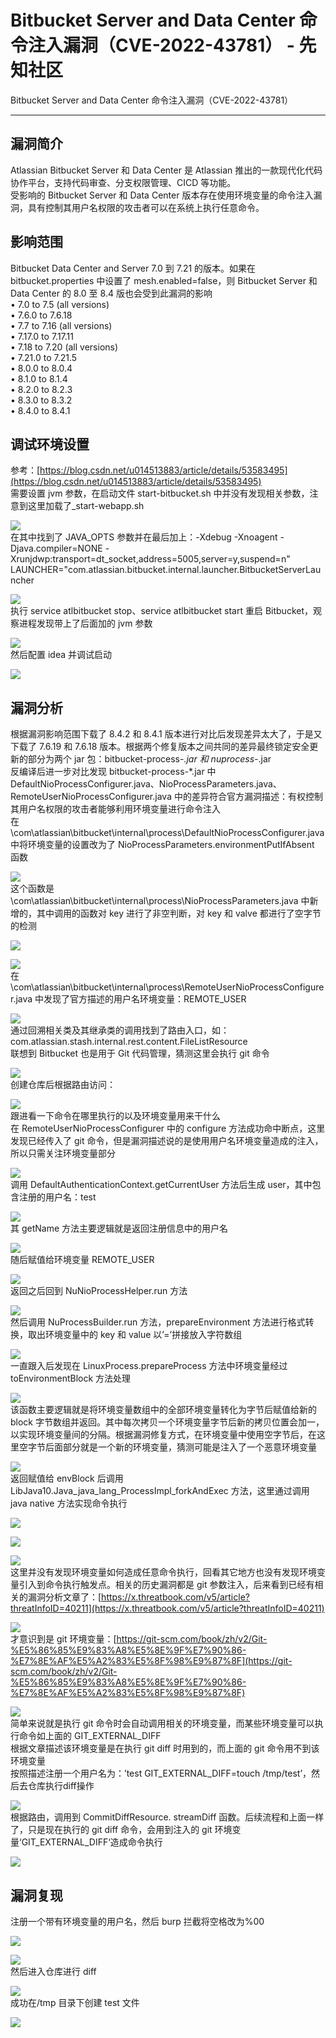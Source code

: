 

# Bitbucket Server and Data Center 命令注入漏洞（CVE-2022-43781） - 先知社区

Bitbucket Server and Data Center 命令注入漏洞（CVE-2022-43781）

- - -

## 漏洞简介

Atlassian Bitbucket Server 和 Data Center 是 Atlassian 推出的一款现代化代码协作平台，支持代码审查、分支权限管理、CICD 等功能。  
受影响的 Bitbucket Server 和 Data Center 版本存在使用环境变量的命令注入漏洞，具有控制其用户名权限的攻击者可以在系统上执行任意命令。

## 影响范围

Bitbucket Data Center and Server 7.0 到 7.21 的版本。如果在 bitbucket.properties 中设置了 mesh.enabled=false，则 Bitbucket Server 和 Data Center 的 8.0 至 8.4 版也会受到此漏洞的影响  
• 7.0 to 7.5 (all versions)  
• 7.6.0 to 7.6.18  
• 7.7 to 7.16 (all versions)  
• 7.17.0 to 7.17.11  
• 7.18 to 7.20 (all versions)  
• 7.21.0 to 7.21.5  
• 8.0.0 to 8.0.4  
• 8.1.0 to 8.1.4  
• 8.2.0 to 8.2.3  
• 8.3.0 to 8.3.2  
• 8.4.0 to 8.4.1

## 调试环境设置

参考：[https://blog.csdn.net/u014513883/article/details/53583495](https://blog.csdn.net/u014513883/article/details/53583495)  
需要设置 jvm 参数，在启动文件 start-bitbucket.sh 中并没有发现相关参数，注意到这里加载了\_start-webapp.sh

[![](assets/1700201660-46653bb1704a3faca73eac01c16e5c1e.png)](https://xzfile.aliyuncs.com/media/upload/picture/20221129141353-ff823f92-6fac-1.png)  
在其中找到了 JAVA\_OPTS 参数并在最后加上：-Xdebug -Xnoagent -Djava.compiler=NONE -Xrunjdwp:transport=dt\_socket,address=5005,server=y,suspend=n"  
LAUNCHER="com.atlassian.bitbucket.internal.launcher.BitbucketServerLauncher

[![](assets/1700201660-e0b2ace94517bf86776b52af4f35f2ad.png)](https://xzfile.aliyuncs.com/media/upload/picture/20221129141409-09447130-6fad-1.png)  
执行 service atlbitbucket stop、service atlbitbucket start 重启 Bitbucket，观察进程发现带上了后面加的 jvm 参数

[![](assets/1700201660-c5cb04f701e5f3e896cfb123462fc25f.png)](https://xzfile.aliyuncs.com/media/upload/picture/20221129141427-141e6598-6fad-1.png)  
然后配置 idea 并调试启动

[![](assets/1700201660-830f2ba8685e343f6822bf1372d8d6c3.png)](https://xzfile.aliyuncs.com/media/upload/picture/20221129141440-1b90809a-6fad-1.png)

## 漏洞分析

根据漏洞影响范围下载了 8.4.2 和 8.4.1 版本进行对比后发现差异太大了，于是又下载了 7.6.19 和 7.6.18 版本。根据两个修复版本之间共同的差异最终锁定安全更新的部分为两个 jar 包：bitbucket-process-*.jar 和 nuprocess-*.jar  
反编译后进一步对比发现 bitbucket-process-\*.jar 中 DefaultNioProcessConfigurer.java、NioProcessParameters.java、RemoteUserNioProcessConfigurer.java 中的差异符合官方漏洞描述：有权控制其用户名权限的攻击者能够利用环境变量进行命令注入  
在\\com\\atlassian\\bitbucket\\internal\\process\\DefaultNioProcessConfigurer.java 中将环境变量的设置改为了 NioProcessParameters.environmentPutIfAbsent 函数

[![](assets/1700201660-5b5a5d36f64cb7b55cb9ff89a2557513.png)](https://xzfile.aliyuncs.com/media/upload/picture/20221129141459-26e127c4-6fad-1.png)  
这个函数是\\com\\atlassian\\bitbucket\\internal\\process\\NioProcessParameters.java 中新增的，其中调用的函数对 key 进行了非空判断，对 key 和 valve 都进行了空字节的检测

[![](assets/1700201660-3a3fa9bb4645a2d993b39ac79d7525fc.png)](https://xzfile.aliyuncs.com/media/upload/picture/20221129141517-31b1b290-6fad-1.png)

[![](assets/1700201660-e4627a9a1c29bb1a91020ee2df28c7e7.png)](https://xzfile.aliyuncs.com/media/upload/picture/20221129141523-354d9108-6fad-1.png)  
在\\com\\atlassian\\bitbucket\\internal\\process\\RemoteUserNioProcessConfigurer.java 中发现了官方描述的用户名环境变量：REMOTE\_USER

[![](assets/1700201660-abce2a361a629a5c8af4680d0e1cb0f7.png)](https://xzfile.aliyuncs.com/media/upload/picture/20221129141538-3e1e6e2e-6fad-1.png)  
通过回溯相关类及其继承类的调用找到了路由入口，如：com.atlassian.stash.internal.rest.content.FileListResource  
联想到 Bitbucket 也是用于 Git 代码管理，猜测这里会执行 git 命令

[![](assets/1700201660-d66a71583e332fe44e0143f9c3f7b5b2.png)](https://xzfile.aliyuncs.com/media/upload/picture/20221129141551-45ea60e0-6fad-1.png)  
创建仓库后根据路由访问：

[![](assets/1700201660-7bf0a914b9a7aa81c15f2fb868c06f46.png)](https://xzfile.aliyuncs.com/media/upload/picture/20221129141604-4e1cd95a-6fad-1.png)  
跟进看一下命令在哪里执行的以及环境变量用来干什么  
在 RemoteUserNioProcessConfigurer 中的 configure 方法成功命中断点，这里发现已经传入了 git 命令，但是漏洞描述说的是使用用户名环境变量造成的注入，所以只需关注环境变量部分

[![](assets/1700201660-ce41913647be6dc55b5962e3bc515915.png)](https://xzfile.aliyuncs.com/media/upload/picture/20221129141616-552d64c6-6fad-1.png)  
调用 DefaultAuthenticationContext.getCurrentUser 方法后生成 user，其中包含注册的用户名：test

[![](assets/1700201660-09e12f42def138841de6e3a96c079029.png)](https://xzfile.aliyuncs.com/media/upload/picture/20221129141630-5d8bf790-6fad-1.png)  
其 getName 方法主要逻辑就是返回注册信息中的用户名

[![](assets/1700201660-0f15bc158ac65ec97404711bc02d50c0.png)](https://xzfile.aliyuncs.com/media/upload/picture/20221129141643-64d85ee4-6fad-1.png)  
随后赋值给环境变量 REMOTE\_USER

[![](assets/1700201660-ccabe29676cf32d4305b378814b103d6.png)](https://xzfile.aliyuncs.com/media/upload/picture/20221129141655-6c821496-6fad-1.png)  
返回之后回到 NuNioProcessHelper.run 方法

[![](assets/1700201660-89ba7b86d700388ddd9e88e9bb530fed.png)](https://xzfile.aliyuncs.com/media/upload/picture/20221129141709-74aae4e0-6fad-1.png)  
然后调用 NuProcessBuilder.run 方法，prepareEnvironment 方法进行格式转换，取出环境变量中的 key 和 value 以’=’拼接放入字符数组

[![](assets/1700201660-f99edece7bbf5bb41ae42bcf7b797365.png)](https://xzfile.aliyuncs.com/media/upload/picture/20221129141722-7c7bb140-6fad-1.png)  
一直跟入后发现在 LinuxProcess.prepareProcess 方法中环境变量经过 toEnvironmentBlock 方法处理

[![](assets/1700201660-66688ee7d5c3e36d7f69e9e7d83b9d76.png)](https://xzfile.aliyuncs.com/media/upload/picture/20221129141734-83c525ee-6fad-1.png)  
该函数主要逻辑就是将环境变量数组中的全部环境变量转化为字节后赋值给新的 block 字节数组并返回。其中每次拷贝一个环境变量字节后新的拷贝位置会加一，以实现环境变量间的分隔。根据漏洞修复方式，在环境变量中使用空字节后，在这里空字节后面部分就是一个新的环境变量，猜测可能是注入了一个恶意环境变量

[![](assets/1700201660-7c74fbb6a80f912e5e1a770404a7d7a6.png)](https://xzfile.aliyuncs.com/media/upload/picture/20221129141749-8c72ea50-6fad-1.png)  
返回赋值给 envBlock 后调用 LibJava10.Java\_java\_lang\_ProcessImpl\_forkAndExec 方法，这里通过调用 java native 方法实现命令执行

[![](assets/1700201660-d0c97f12202576adceb0be49173041ac.png)](https://xzfile.aliyuncs.com/media/upload/picture/20221129141801-9382b3ca-6fad-1.png)

[![](assets/1700201660-6dd5ab34cc4df640b54c6caed90386ba.png)](https://xzfile.aliyuncs.com/media/upload/picture/20221129141806-96cc5b44-6fad-1.png)

[![](assets/1700201660-a7ca9a2ff05172618c48eaa2430c1c4d.png)](https://xzfile.aliyuncs.com/media/upload/picture/20221129141811-9987940c-6fad-1.png)  
这里并没有发现环境变量如何造成任意命令执行，回看其它地方也没有发现环境变量引入到命令执行触发点。相关的历史漏洞都是 git 参数注入，后来看到已经有相关的漏洞分析文章了：[https://x.threatbook.com/v5/article?threatInfoID=40211](https://x.threatbook.com/v5/article?threatInfoID=40211)

[![](assets/1700201660-4d1d8b487db0de841cce7c2a2596088f.png)](https://xzfile.aliyuncs.com/media/upload/picture/20221129141830-a527da06-6fad-1.png)  
才意识到是 git 环境变量：[https://git-scm.com/book/zh/v2/Git-%E5%86%85%E9%83%A8%E5%8E%9F%E7%90%86-%E7%8E%AF%E5%A2%83%E5%8F%98%E9%87%8F](https://git-scm.com/book/zh/v2/Git-%E5%86%85%E9%83%A8%E5%8E%9F%E7%90%86-%E7%8E%AF%E5%A2%83%E5%8F%98%E9%87%8F)

[![](assets/1700201660-680205cf6fb4acadac15cc4e309bcdb0.png)](https://xzfile.aliyuncs.com/media/upload/picture/20221129141844-ad3f4440-6fad-1.png)  
简单来说就是执行 git 命令时会自动调用相关的环境变量，而某些环境变量可以执行命令如上面的 GIT\_EXTERNAL\_DIFF  
根据文章描述该环境变量是在执行 git diff 时用到的，而上面的 git 命令用不到该环境变量  
按照描述注册一个用户名为：’test GIT\_EXTERNAL\_DIFF=touch /tmp/test’，然后去仓库执行diff操作

[![](assets/1700201660-e57e58de701371c5cddf2258316d5b48.png)](https://xzfile.aliyuncs.com/media/upload/picture/20221129141857-b540ebd0-6fad-1.png)  
根据路由，调用到 CommitDiffResource. streamDiff 函数。后续流程和上面一样了，只是现在执行的 git diff 命令，会用到注入的 git 环境变量‘GIT\_EXTERNAL\_DIFF‘造成命令执行

[![](assets/1700201660-04da6bd042e6b3b6c86fa32465becde0.png)](https://xzfile.aliyuncs.com/media/upload/picture/20221129141910-bc7e1896-6fad-1.png)

## 漏洞复现

注册一个带有环境变量的用户名，然后 burp 拦截将空格改为%00

[![](assets/1700201660-989b65f865db6a6bb8ef53d923e8c795.png)](https://xzfile.aliyuncs.com/media/upload/picture/20221129141940-ceea8c9e-6fad-1.png)

[![](assets/1700201660-5a0ca3aa7f6f63817590b782e3d00847.png)](https://xzfile.aliyuncs.com/media/upload/picture/20221129141947-d29be52c-6fad-1.png)  
然后进入仓库进行 diff

[![](assets/1700201660-f6938f8987b245d26da6d562ebf9438e.png)](https://xzfile.aliyuncs.com/media/upload/picture/20221129142003-dc8967da-6fad-1.png)  
成功在/tmp 目录下创建 test 文件

[![](assets/1700201660-edf8126fde182f600164ab3c84bfd0e3.png)](https://xzfile.aliyuncs.com/media/upload/picture/20221129142015-e36c995a-6fad-1.png)
